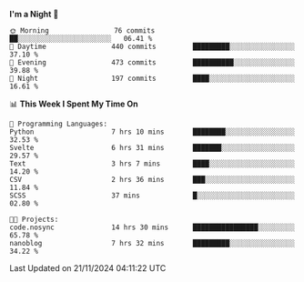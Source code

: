 <!--START_SECTION:waka-->
**I'm a Night 🦉** 

```text
🌞 Morning                76 commits          ██░░░░░░░░░░░░░░░░░░░░░░░   06.41 % 
🌆 Daytime                440 commits         █████████░░░░░░░░░░░░░░░░   37.10 % 
🌃 Evening                473 commits         ██████████░░░░░░░░░░░░░░░   39.88 % 
🌙 Night                  197 commits         ████░░░░░░░░░░░░░░░░░░░░░   16.61 % 
```


📊 **This Week I Spent My Time On** 

```text
💬 Programming Languages: 
Python                   7 hrs 10 mins       ████████░░░░░░░░░░░░░░░░░   32.53 % 
Svelte                   6 hrs 31 mins       ███████░░░░░░░░░░░░░░░░░░   29.57 % 
Text                     3 hrs 7 mins        ████░░░░░░░░░░░░░░░░░░░░░   14.20 % 
CSV                      2 hrs 36 mins       ███░░░░░░░░░░░░░░░░░░░░░░   11.84 % 
SCSS                     37 mins             █░░░░░░░░░░░░░░░░░░░░░░░░   02.80 % 

🐱‍💻 Projects: 
code.nosync              14 hrs 30 mins      ████████████████░░░░░░░░░   65.78 % 
nanoblog                 7 hrs 32 mins       █████████░░░░░░░░░░░░░░░░   34.22 % 
```


 Last Updated on 21/11/2024 04:11:22 UTC
<!--END_SECTION:waka-->
